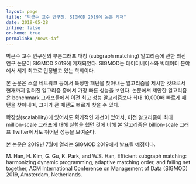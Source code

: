 ```yaml
---
layout: page
title: "박근수 교수 연구진, SIGMOD 2019에 논문 게재"
date: 2019-05-28
inline: false
on-home: true
permalink: /news-daf
---
```


<div class=summary>
박근수 교수 연구진의 부분그래프 매칭 (subgraph matching) 알고리즘에 관한 최신 연구 논문이 SIGMOD 2019에 게재되었다. SIGMOD는 데이터베이스와 빅데이터 분야에서 세계 최고로 인정받고 있는 학회이다.

본 논문은 소셜 네트워크 등에서 특정한 패턴을 찾아내는 알고리즘을 제시한 것으로서 현재까지 알려진 알고리즘 중에서 가장 빠른 성능을 보인다. 논문에서 제안한 알고리즘은 benchmark 그래프들에서 이전 최고 성능 알고리즘보다 최대 10,000배 빠르게 패턴을 찾아내며, 크기가 큰 패턴도 빠르게 찾을 수 있다.
</div>
확장성(scalability)에 있어서도 획기적인 개선이 있어서, 이전 알고리즘이 최대 million-scale 그래프에 대해 실험을 했던 것에 비해 본 알고리즘은 billion-scale 그래프 Twitter에서도 뛰어난 성능을 보여준다.

본 논문은 2019년 7월에 열리는 SIGMOD 2019에서 발표될 예정이다.

M. Han, H. Kim, G. Gu, K. Park, and W.S. Han, Efficient subgraph matching: harmonizing dynamic programming, adaptive matching order, and failing set together, ACM International Conference on Management of Data (SIGMOD) 2019, Amsterdam, Netherlands.